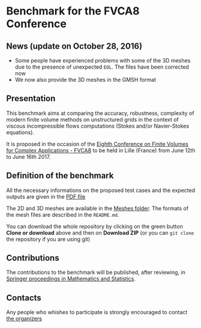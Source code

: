 # Benchmark for the FVCA8 Conference

## News (update on October 28, 2016)

 * Some people have experienced problems with some of the 3D meshes due to the presence of unexpected `EOL`. The files have been corrected now
 * We now also provide the 3D meshes in the GMSH format

## Presentation

This benchmark aims at comparing the accuracy, robustness, complexity of modern finite volume methods on unstructured grids in the context of viscous incompressible flows computations (Stokes and/or Navier-Stokes equations).

It is proposed in the occasion of the [Eighth Conference on Finite Volumes for Complex Applications - FVCA8](https://indico.math.cnrs.fr/event/1299/) to be held in Lille (France) from June 12th to June 16th 2017.

## Definition of the benchmark

All the necessary informations on the proposed test cases and the expected outputs are given in the [PDF file](Benchmark.pdf)

The 2D and 3D meshes are available in the [Meshes folder](Meshes). The formats of the mesh files are described in the `README.md`.

You can download the whole repository by clicking on the green button **Clone or download** above and then on **Download ZIP** (or you can `git clone` the repository if you are using git)

## Contributions

The contributions to the benchmark will be published, after reviewing, in [Springer proceedings in Mathematics and Statistics](http://www.springer.com/series/10533).

## Contacts

Any people who whishes to participate is strongly encouraged to contact [the organizers](mailto:fvca8-benchmark@univ-lille1.fr)

